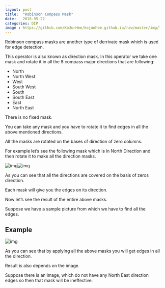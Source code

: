 ```yaml
---
layout: post
title:  "Robinson Compass Mask"
date:   2018-05-22
categories: DIP
image : https://github.com/KoJunHee/kojunhee.github.io/raw/master/img/lenna.jpg
---
```


Robinson compass masks are another type of derrivate mask which is used for edge detection. 

This operator is also known as direction mask. In this operator we take one mask and rotate it in all the 8 compass major directions that are following:

- North
- North West
- West
- South West
- South
- South East
- East
- North East

There is no fixed mask. 

You can take any mask and you have to rotate it to find edges in all the above mentioned directions. 

All the masks are rotated on the bases of direction of zero columns.

For example let’s see the following mask which is in North Direction and then rotate it to make all the direction masks.

![img](https://github.com/KoJunHee/kojunhee.github.io/raw/master/img/robinson01.png)![img](https://github.com/KoJunHee/kojunhee.github.io/raw/master/img/robinson02.png)



As you can see that all the directions are covered on the basis of zeros direction. 

Each mask will give you the edges on its direction. 

Now let’s see the result of the entire above masks. 

Suppose we have a sample picture from which we have to find all the edges. 



## Example

![img](https://github.com/KoJunHee/kojunhee.github.io/raw/master/img/robinson03.png)

As you can see that by applying all the above masks you will get edges in all the direction. 

Result is also depends on the image. 

Suppose there is an image, which do not have any North East direction edges so then that mask will be ineffective.

